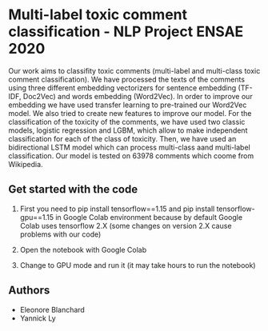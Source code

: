 # Multi-label toxic comment classification - NLP Project ENSAE 2020

Our work aims to classifity toxic comments (multi-label and multi-class toxic comment classification). We have processed the texts of the comments using three different embedding vectorizers for sentence embedding (TF-IDF, Doc2Vec) and words embedding (Word2Vec). In order to improve our embedding we have used transfer learning to pre-trained our Word2Vec model. We also tried to create new features to improve our model. For the classification of the toxicity of the comments, we have used two classic models, logistic regression and LGBM, which allow to make independent classification for each of the class of toxicity. Then, we have used an bidirectional LSTM model which can process multi-class aand multi-label classification. Our model is tested on 63978 comments which coome from Wikipedia.

## Get started with the code

1. First you need to pip install tensorflow==1.15 and pip install tensorflow-gpu==1.15 in Google Colab environment because by default Google Colab uses tensorflow 2.X (some changes on version 2.X cause problems with our code)

2. Open the notebook with Google Colab

3. Change to GPU mode and run it (it may take hours to run the notebook)

## Authors

* Eleonore Blanchard
* Yannick Ly


 
